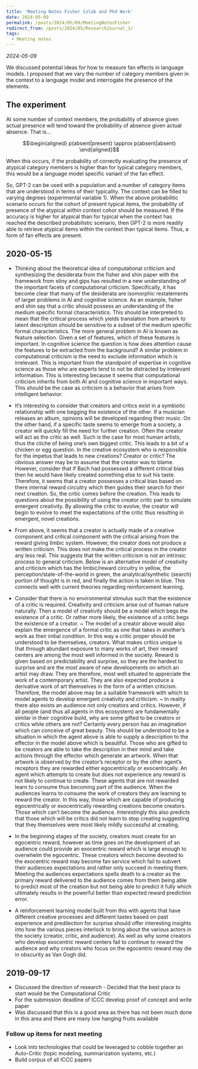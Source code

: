 ```yaml
---
title: 'Meeting Notes Fisher Colab and Phd Work'
date: 2024-05-09
permalink: /posts/2024/05/09/MeetingNotesFisher
redirect_from: /posts/2024/05/ResearchJournal_3/
tags:
  - Meeting notes
---
```


_2024-05-09_

We discussed potential ideas for how to measure fan effects in language models. I proposed that we vary the number of category members given in the context to a language model and interrogate the presence of the elements. 

## The experiment

At some number of context members, the probability of absence given actual presence will tend toward the probability of absence given actual absence. That is... 

$$\begin{aligned}
p(absent|present) \approx p(absent|absent)
\end{aligned}$$

When this occurs, if the probability of correctly evaluating the presence of atypical category members is higher than for typical category members, this would be a language model specific variant of the fan effect. 


So, GPT-2 can be used with a population and a number of category items that are understood in terms of their typicality. The context can be filled to varying degrees (experimental variable 1). When the above probabilitic scenario occurs for the cohort of present typical items, the probability of presence of the atypical within context cohor should be measured. If the accuracy is higher for atypical than for typical when the context has reached the described probabilistic scenario, then GPT-2 is more readily able to retrieve atypical items within the context than typical items. Thus, a form of fan effects are present. 

## 2020-05-15


- Thinking about the theoretical idea of computational criticism and synthesizing the desiderata from the fisher and shin paper with the framework from stiny and gips has resulted in a new understanding of the important facets of computational criticism. Specifically, it has become clear that many of the desiderata are isomorphic restatements of larger problems in AI and cognitive science. As an example, fisher and shin say that a critic should possess an understanding of the medium specific formal characteristics. This should be interpreted to mean that the critical process which yields translation from artwork to latent description should be sensitive to a subset of the medium specific formal characteristics. The more general problem in AI is known as feature selection. Given a set of features, which of these features is important. In cognitive science the question is how does attention cause the features to be extracted from the background? A similar problem in computational criticism is the need to exclude information which is irrelevant. This is important from the standpoint of expertise in cognitive science as those who are experts tend to not be distracted by irrelevant information. This is interesting because it seems that computational criticism inherits from both AI and cognitive science in important ways. This should be the case as criticism is a behavior that arises from intelligent behavior. 
  
- It’s interesting to consider that creators and critics exist in a symbiotic relationship with one begging the existence of the other. If a musician releases an album, opinions will be developed regarding their music. On the other hand, if a specific taste seems to emerge from a society, a creator will quickly fill the need for further creation. Often the creator will act as the critic as well. Such is the case for most human artists, thus the cliche of being one’s own biggest critic. This leads to a bit of a chicken or egg question. In the creative ecosystem who is responsible for the impetus that leads to new creations? Creator or critic? The obvious answer may be to assume that the creator was to blame. However, consider that if Bach had possessed a different critical bias then he would have likely created something else to suit his taste. Therefore, it seems that a creator possesses a critical bias based on there internal reward circuitry which then guides their search for their next creation. So, the critic comes before the creation. This leads to questions about the possibility of using the creator critic pair to simulate emergent creativity. By allowing the critic to evolve, the creator will begin to evolve to meet the expectations of the critic thus resulting in emergent, novel creations. 

- From above, it seems that a creator is actually made of a creative component and critical component with the critical arising from the reward giving limbic system. However, the creator does not produce a written criticism. This does not make the critical process in the creator any less real. This suggests that the written criticism is not an intrinsic process to general criticism. Below is an alternative model of creativity and criticism which has the limbic/reward circuitry in yellow, the perception/state-of-the-world in green, the analytical/synthetic (search) portion of thought is in red, and finally the action is taken in blue. This connects well with current theories regarding reinforcement learning. 

- Consider that there is no environmental stimulus such that the existence of a critic is required. Creativity and criticism arise out of human nature naturally. Then a model of creativity should be a model which begs the existence of a critic. Or rather more likely, the existence of a critic begs the existence of a creator. ~ The model of a creator above would also explain the emergence of a formal critic as one that takes in another’s work as their initial condition. In this way a critic proper should be understood to be themselves, creators. What makes critics unique is that through abundant exposure to many works of art, their reward centers are among the most well informed in the society. Reward is given based on predictability and surprise, so they are the hardest to surprise and are the most aware of new developments on which an artist may draw. They are therefore, most well situated to appreciate the work of a contemporary artist. They are also expected produce a derivative work of art themselves in the form of a written criticism. Therefore, the model above may be a suitable framework with which to model agents to develop emergent creativity and criticism. ~  In reality there also exists an audience not only creators and critics. However, if all people (and thus all agents in this ecosystem) are fundamentally similar in their cognitive build, why are some gifted to be creators or critics while others are not? Certainly every person has an imagination which can conceive of great beauty. This should be understood to be a situation in which the agent above is able to supply a description to the effector in the model above which is beautiful. Those who are gifted to be creators are able to take the description in their mind and take actions through the effector which generate an artwork. When that artwork is observed by the creator’s receptor or by the other agent’s receptors they are rewarded either egocentrically or exocentrically. An agent which attempts to create but does not experience any reward is not likely to continue to create. These agents that are not rewarded learn to consume thus becoming part of the audience. When the audiences learns to consume the work of creators they are learning to reward the creator. In this way, those which are capable of producing egocentrically or exocentrically rewarding creations become creators. Those which can’t become the audience. Interestingly this also predicts that those which will be critics did not learn to stop creating suggesting that they themselves were most likely mildly successful at creating. 

- In the beginning stages of the society, creators must create for an egocentric reward, however as time goes on the development of an audience could provide an exocentric reward which is large enough to overwhelm the egocentric. These creators which become devoted to the exocentric reward may become fan service which fail to subvert their audiences expectations and rather only succeed in meeting them. Meeting the audiences expectations spells death to a creator as the primary reward delivered to the audience comes from them being able to predict most of the creation but not being able to predict it fully which ultimately results in the powerful better than expected reward prediction error.

- A reinforcement learning model built from this with agents that have different creative processes and different tastes based on past experience and predilection for surprise should offer interesting insights into how the various pieces interlock to bring about the various actors in the society (creator, critic, and audience). As well as why some creators who develop exocentric reward centers fail to continue to reward the audience and why creators who focus on the egocentric reward may die in obscurity as Van Gogh did.


## 2019-09-17

- Discussed the direction of research - Decided that the best place to start would be the Computational Critic
- For the submission deadline of ICCC develop proof of concept and write paper
- Was discussed that this is a good area as there has not been much done in this area and there are many low hanging fruits available

### Follow up items for next meeting
- Look into technologies that could be leveraged to cobble together an Auto-Critic (topic modeling, summarization systems, etc.)
- Build corpus of all ICCC papers


